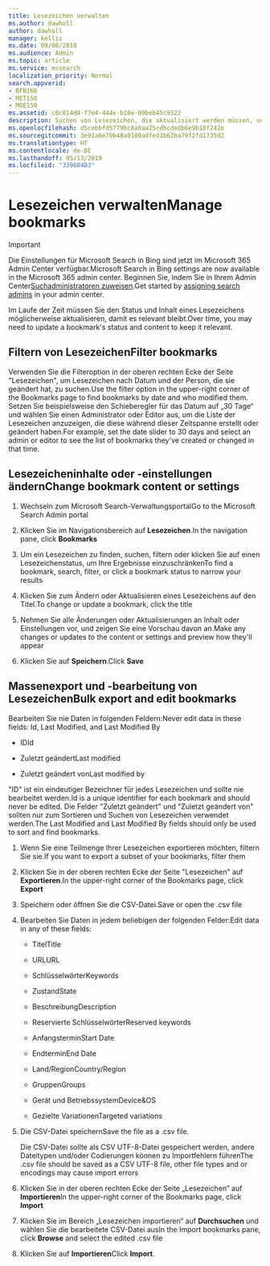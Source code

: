 ```yaml
---
title: Lesezeichen verwalten
ms.author: dawholl
author: dawholl
manager: kellis
ms.date: 09/08/2018
ms.audience: Admin
ms.topic: article
ms.service: mssearch
localization_priority: Normal
search.appverid:
- BFB160
- MET150
- MOE150
ms.assetid: c0c814d0-f7e4-444e-b18e-09beb45c9322
description: Suchen von Lesezeichen, die aktualisiert werden müssen, und von Methoden zur Massenbearbeitung von Lesezeichenergebnissen für Microsoft Search.
ms.openlocfilehash: d5cebbfd5779bc8a6aa25cdbcdedb6e9b18f242e
ms.sourcegitcommit: 3e91a6e70b48a0100adfed1b62ba79f2fd1735d2
ms.translationtype: HT
ms.contentlocale: de-DE
ms.lasthandoff: 05/13/2019
ms.locfileid: "33968483"
---
```

# <a name="manage-bookmarks"></a><span data-ttu-id="7e750-103">Lesezeichen verwalten</span><span class="sxs-lookup"><span data-stu-id="7e750-103">Manage bookmarks</span></span>

> [!IMPORTANT]
> <span data-ttu-id="7e750-104">Die Einstellungen für Microsoft Search in Bing sind jetzt im Microsoft 365 Admin Center verfügbar.</span><span class="sxs-lookup"><span data-stu-id="7e750-104">Microsoft Search in Bing settings are now available in the Microsoft 365 admin center.</span></span> <span data-ttu-id="7e750-105">Beginnen Sie, indem Sie in Ihrem Admin Center[Suchadministratoren zuweisen](https://docs.microsoft.com/de-DE/microsoftsearch/setup-microsoft-search#step-2-assign-search-admin-and-search-editor).</span><span class="sxs-lookup"><span data-stu-id="7e750-105">Get started by [assigning search admins](https://docs.microsoft.com/en-us/microsoftsearch/setup-microsoft-search#step-2-assign-search-admin-and-search-editor) in your admin center.</span></span>
    
<span data-ttu-id="7e750-106">Im Laufe der Zeit müssen Sie den Status und Inhalt eines Lesezeichens möglicherweise aktualisieren, damit es relevant bleibt.</span><span class="sxs-lookup"><span data-stu-id="7e750-106">Over time, you may need to update a bookmark's status and content to keep it relevant.</span></span> 
  
## <a name="filter-bookmarks"></a><span data-ttu-id="7e750-107">Filtern von Lesezeichen</span><span class="sxs-lookup"><span data-stu-id="7e750-107">Filter bookmarks</span></span>

<span data-ttu-id="7e750-108">Verwenden Sie die Filteroption in der oberen rechten Ecke der Seite "Lesezeichen", um Lesezeichen nach Datum und der Person, die sie geändert hat, zu suchen.</span><span class="sxs-lookup"><span data-stu-id="7e750-108">Use the filter option in the upper-right corner of the Bookmarks page to find bookmarks by date and who modified them.</span></span> <span data-ttu-id="7e750-109">Setzen Sie beispielsweise den Schieberegler für das Datum auf „30 Tage“ und wählen Sie einen Administrator oder Editor aus, um die Liste der Lesezeichen anzuzeigen, die diese während dieser Zeitspanne erstellt oder geändert haben.</span><span class="sxs-lookup"><span data-stu-id="7e750-109">For example, set the date slider to 30 days and select an admin or editor to see the list of bookmarks they've created or changed in that time.</span></span>
  
## <a name="change-bookmark-content-or-settings"></a><span data-ttu-id="7e750-110">Lesezeicheninhalte oder -einstellungen ändern</span><span class="sxs-lookup"><span data-stu-id="7e750-110">Change bookmark content or settings</span></span>

1. <span data-ttu-id="7e750-111">Wechseln zum Microsoft Search-Verwaltungsportal</span><span class="sxs-lookup"><span data-stu-id="7e750-111">Go to the Microsoft Search Admin portal</span></span>
    
2. <span data-ttu-id="7e750-112">Klicken Sie im Navigationsbereich auf **Lesezeichen**.</span><span class="sxs-lookup"><span data-stu-id="7e750-112">In the navigation pane, click **Bookmarks**</span></span>
    
3. <span data-ttu-id="7e750-113">Um ein Lesezeichen zu finden, suchen, filtern oder klicken Sie auf einen Lesezeichenstatus, um Ihre Ergebnisse einzuschränken</span><span class="sxs-lookup"><span data-stu-id="7e750-113">To find a bookmark, search, filter, or click a bookmark status to narrow your results</span></span>
    
4. <span data-ttu-id="7e750-114">Klicken Sie zum Ändern oder Aktualisieren eines Lesezeichens auf den Titel.</span><span class="sxs-lookup"><span data-stu-id="7e750-114">To change or update a bookmark, click the title</span></span>
    
5. <span data-ttu-id="7e750-115">Nehmen Sie alle Änderungen oder Aktualisierungen an Inhalt oder Einstellungen vor, und zeigen Sie eine Vorschau davon an.</span><span class="sxs-lookup"><span data-stu-id="7e750-115">Make any changes or updates to the content or settings and preview how they'll appear</span></span> 
    
6. <span data-ttu-id="7e750-116">Klicken Sie auf **Speichern**.</span><span class="sxs-lookup"><span data-stu-id="7e750-116">Click **Save**</span></span>
    
## <a name="bulk-export-and-edit-bookmarks"></a><span data-ttu-id="7e750-117">Massenexport und -bearbeitung von Lesezeichen</span><span class="sxs-lookup"><span data-stu-id="7e750-117">Bulk export and edit bookmarks</span></span>

<span data-ttu-id="7e750-118">Bearbeiten Sie nie Daten in folgenden Feldern:</span><span class="sxs-lookup"><span data-stu-id="7e750-118">Never edit data in these fields: Id, Last Modified, and Last Modified By</span></span>
  
- <span data-ttu-id="7e750-119">ID</span><span class="sxs-lookup"><span data-stu-id="7e750-119">Id</span></span>
    
- <span data-ttu-id="7e750-120">Zuletzt geändert</span><span class="sxs-lookup"><span data-stu-id="7e750-120">Last modified</span></span>
    
- <span data-ttu-id="7e750-121">Zuletzt geändert von</span><span class="sxs-lookup"><span data-stu-id="7e750-121">Last modified by</span></span>
    
<span data-ttu-id="7e750-122">"ID" ist ein eindeutiger Bezeichner für jedes Lesezeichen und sollte nie bearbeitet werden.</span><span class="sxs-lookup"><span data-stu-id="7e750-122">Id is a unique identifier for each bookmark and should never be edited.</span></span> <span data-ttu-id="7e750-123">Die Felder "Zuletzt geändert" und "Zuletzt geändert von" sollten nur zum Sortieren und Suchen von Lesezeichen verwendet werden.</span><span class="sxs-lookup"><span data-stu-id="7e750-123">The Last Modified and Last Modified By fields should only be used to sort and find bookmarks.</span></span>
  
1. <span data-ttu-id="7e750-124">Wenn Sie eine Teilmenge Ihrer Lesezeichen exportieren möchten, filtern Sie sie.</span><span class="sxs-lookup"><span data-stu-id="7e750-124">If you want to export a subset of your bookmarks, filter them</span></span>
    
2. <span data-ttu-id="7e750-125">Klicken Sie in der oberen rechten Ecke der Seite "Lesezeichen" auf **Exportieren**.</span><span class="sxs-lookup"><span data-stu-id="7e750-125">In the upper-right corner of the Bookmarks page, click **Export**</span></span>
    
3. <span data-ttu-id="7e750-126">Speichern oder öffnen Sie die CSV-Datei.</span><span class="sxs-lookup"><span data-stu-id="7e750-126">Save or open the .csv file</span></span>
    
4. <span data-ttu-id="7e750-127">Bearbeiten Sie Daten in jedem beliebigen der folgenden Felder:</span><span class="sxs-lookup"><span data-stu-id="7e750-127">Edit data in any of these fields:</span></span>
   - <span data-ttu-id="7e750-128">Titel</span><span class="sxs-lookup"><span data-stu-id="7e750-128">Title</span></span>
    
   - <span data-ttu-id="7e750-129">URL</span><span class="sxs-lookup"><span data-stu-id="7e750-129">URL</span></span>
    
   - <span data-ttu-id="7e750-130">Schlüsselwörter</span><span class="sxs-lookup"><span data-stu-id="7e750-130">Keywords</span></span>
    
   - <span data-ttu-id="7e750-131">Zustand</span><span class="sxs-lookup"><span data-stu-id="7e750-131">State</span></span>
    
   - <span data-ttu-id="7e750-132">Beschreibung</span><span class="sxs-lookup"><span data-stu-id="7e750-132">Description</span></span>
    
   - <span data-ttu-id="7e750-133">Reservierte Schlüsselwörter</span><span class="sxs-lookup"><span data-stu-id="7e750-133">Reserved keywords</span></span>
    
   - <span data-ttu-id="7e750-134">Anfangstermin</span><span class="sxs-lookup"><span data-stu-id="7e750-134">Start Date</span></span>
    
   - <span data-ttu-id="7e750-135">Endtermin</span><span class="sxs-lookup"><span data-stu-id="7e750-135">End Date</span></span>
    
   - <span data-ttu-id="7e750-136">Land/Region</span><span class="sxs-lookup"><span data-stu-id="7e750-136">Country/Region</span></span>
    
   - <span data-ttu-id="7e750-137">Gruppen</span><span class="sxs-lookup"><span data-stu-id="7e750-137">Groups</span></span>
    
   - <span data-ttu-id="7e750-138">Gerät und Betriebssystem</span><span class="sxs-lookup"><span data-stu-id="7e750-138">Device&amp;OS</span></span>
    
   - <span data-ttu-id="7e750-139">Gezielte Variationen</span><span class="sxs-lookup"><span data-stu-id="7e750-139">Targeted variations</span></span>
    
5. <span data-ttu-id="7e750-140">Die CSV-Datei speichern</span><span class="sxs-lookup"><span data-stu-id="7e750-140">Save the file as a .csv file.</span></span>

    <span data-ttu-id="7e750-141">Die CSV-Datei sollte als CSV UTF-8-Datei gespeichert werden, andere Dateitypen und/oder Codierungen können zu Importfehlern führen</span><span class="sxs-lookup"><span data-stu-id="7e750-141">The .csv file should be saved as a CSV UTF-8 file, other file types and or encodings may cause import errors</span></span>
    
6. <span data-ttu-id="7e750-142">Klicken Sie in der oberen rechten Ecke der Seite „Lesezeichen“ auf **Importieren**</span><span class="sxs-lookup"><span data-stu-id="7e750-142">In the upper-right corner of the Bookmarks page, click **Import**</span></span>
    
7. <span data-ttu-id="7e750-143">Klicken Sie im Bereich „Lesezeichen importieren“ auf **Durchsuchen** und wählen Sie die bearbeitete CSV-Datei aus</span><span class="sxs-lookup"><span data-stu-id="7e750-143">In the Import bookmarks pane, click **Browse** and select the edited .csv file</span></span> 
    
8. <span data-ttu-id="7e750-144">Klicken Sie auf **Importieren**</span><span class="sxs-lookup"><span data-stu-id="7e750-144">Click **Import**.</span></span>